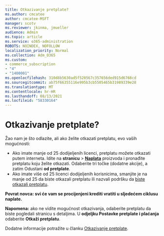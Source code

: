 ```yaml
---
title: Otkazivanje pretplate?
ms.author: cmcatee
author: cmcatee-MSFT
manager: scotv
ms.reviewer: jkinma, jmueller
audience: Admin
ms.topic: article
ms.service: o365-administration
ROBOTS: NOINDEX, NOFOLLOW
localization_priority: Normal
ms.collection: Adm_O365
ms.custom:
- commerce_subscription
- "4"
- "1400001"
ms.openlocfilehash: 310d8b5630ad5f520567c357656ded915d6768cd
ms.sourcegitcommit: ab75f66355116e995b3cb5505465b31989339e28
ms.translationtype: MT
ms.contentlocale: hr-HR
ms.lasthandoff: 08/13/2021
ms.locfileid: "58330164"
---
```

# <a name="canceling-your-subscription"></a>Otkazivanje pretplate?

Žao nam je što odlazite, ali ako želite otkazati pretplatu, evo vaših mogućnosti:
  
- Ako imate manje od 25 dodijeljenih licenci, pretplatu možete otkazati putem interneta. Idite na **stranicu** \> **[Naplata](https://go.microsoft.com/fwlink/p/?linkid=842054)** proizvoda i pronađite pretplatu koju želite otkazati. Odaberite tri točke (dodatne akcije), a zatim Odustani **od pretplate**.
- Ako imate više od 25 licenci dodijeljenih korisnicima, smanjite je na manje od 25 da biste otkazali pretplatu ili nazvali podršku da [biste otkazali pretplatu](https://docs.microsoft.com/microsoft-365/business-video/get-help-support).
  
**Povrat novca: svi će vam se procijenjeni krediti vratiti u sljedećem ciklusu naplate.**

**Napomena:** ako ne vidite mogućnost otkazivanja, odaberite pretplatu da biste pogledali stranicu s detaljima. U **odjeljku Postavke pretplate i plaćanja** odaberite **Otkaži pretplatu**.

Dodatne informacije potražite u članku [Otkazivanje pretplate](https://docs.microsoft.com/microsoft-365/commerce/subscriptions/cancel-your-subscription).
